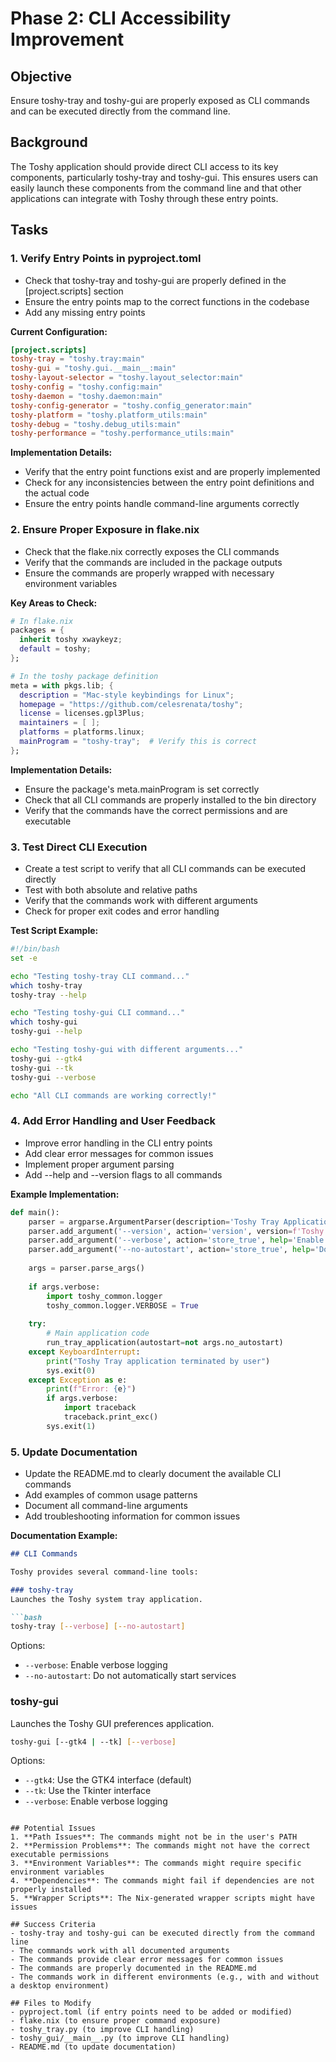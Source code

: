 # Phase 2: CLI Accessibility Improvement

## Objective
Ensure toshy-tray and toshy-gui are properly exposed as CLI commands and can be executed directly from the command line.

## Background
The Toshy application should provide direct CLI access to its key components, particularly toshy-tray and toshy-gui. This ensures users can easily launch these components from the command line and that other applications can integrate with Toshy through these entry points.

## Tasks

### 1. Verify Entry Points in pyproject.toml
- Check that toshy-tray and toshy-gui are properly defined in the [project.scripts] section
- Ensure the entry points map to the correct functions in the codebase
- Add any missing entry points

**Current Configuration:**
```toml
[project.scripts]
toshy-tray = "toshy.tray:main"
toshy-gui = "toshy.gui.__main__:main"
toshy-layout-selector = "toshy.layout_selector:main"
toshy-config = "toshy.config:main"
toshy-daemon = "toshy.daemon:main"
toshy-config-generator = "toshy.config_generator:main"
toshy-platform = "toshy.platform_utils:main"
toshy-debug = "toshy.debug_utils:main"
toshy-performance = "toshy.performance_utils:main"
```

**Implementation Details:**
- Verify that the entry point functions exist and are properly implemented
- Check for any inconsistencies between the entry point definitions and the actual code
- Ensure the entry points handle command-line arguments correctly

### 2. Ensure Proper Exposure in flake.nix
- Check that the flake.nix correctly exposes the CLI commands
- Verify that the commands are included in the package outputs
- Ensure the commands are properly wrapped with necessary environment variables

**Key Areas to Check:**
```nix
# In flake.nix
packages = {
  inherit toshy xwaykeyz;
  default = toshy;
};

# In the toshy package definition
meta = with pkgs.lib; {
  description = "Mac-style keybindings for Linux";
  homepage = "https://github.com/celesrenata/toshy";
  license = licenses.gpl3Plus;
  maintainers = [ ];
  platforms = platforms.linux;
  mainProgram = "toshy-tray";  # Verify this is correct
};
```

**Implementation Details:**
- Ensure the package's meta.mainProgram is set correctly
- Check that all CLI commands are properly installed to the bin directory
- Verify that the commands have the correct permissions and are executable

### 3. Test Direct CLI Execution
- Create a test script to verify that all CLI commands can be executed directly
- Test with both absolute and relative paths
- Verify that the commands work with different arguments
- Check for proper exit codes and error handling

**Test Script Example:**
```bash
#!/bin/bash
set -e

echo "Testing toshy-tray CLI command..."
which toshy-tray
toshy-tray --help

echo "Testing toshy-gui CLI command..."
which toshy-gui
toshy-gui --help

echo "Testing toshy-gui with different arguments..."
toshy-gui --gtk4
toshy-gui --tk
toshy-gui --verbose

echo "All CLI commands are working correctly!"
```

### 4. Add Error Handling and User Feedback
- Improve error handling in the CLI entry points
- Add clear error messages for common issues
- Implement proper argument parsing
- Add --help and --version flags to all commands

**Example Implementation:**
```python
def main():
    parser = argparse.ArgumentParser(description='Toshy Tray Application')
    parser.add_argument('--version', action='version', version=f'Toshy Tray {__version__}')
    parser.add_argument('--verbose', action='store_true', help='Enable verbose logging')
    parser.add_argument('--no-autostart', action='store_true', help='Do not automatically start services')
    
    args = parser.parse_args()
    
    if args.verbose:
        import toshy_common.logger
        toshy_common.logger.VERBOSE = True
    
    try:
        # Main application code
        run_tray_application(autostart=not args.no_autostart)
    except KeyboardInterrupt:
        print("Toshy Tray application terminated by user")
        sys.exit(0)
    except Exception as e:
        print(f"Error: {e}")
        if args.verbose:
            import traceback
            traceback.print_exc()
        sys.exit(1)
```

### 5. Update Documentation
- Update the README.md to clearly document the available CLI commands
- Add examples of common usage patterns
- Document all command-line arguments
- Add troubleshooting information for common issues

**Documentation Example:**
```markdown
## CLI Commands

Toshy provides several command-line tools:

### toshy-tray
Launches the Toshy system tray application.

```bash
toshy-tray [--verbose] [--no-autostart]
```

Options:
- `--verbose`: Enable verbose logging
- `--no-autostart`: Do not automatically start services

### toshy-gui
Launches the Toshy GUI preferences application.

```bash
toshy-gui [--gtk4 | --tk] [--verbose]
```

Options:
- `--gtk4`: Use the GTK4 interface (default)
- `--tk`: Use the Tkinter interface
- `--verbose`: Enable verbose logging
```

## Potential Issues
1. **Path Issues**: The commands might not be in the user's PATH
2. **Permission Problems**: The commands might not have the correct executable permissions
3. **Environment Variables**: The commands might require specific environment variables
4. **Dependencies**: The commands might fail if dependencies are not properly installed
5. **Wrapper Scripts**: The Nix-generated wrapper scripts might have issues

## Success Criteria
- toshy-tray and toshy-gui can be executed directly from the command line
- The commands work with all documented arguments
- The commands provide clear error messages for common issues
- The commands are properly documented in the README.md
- The commands work in different environments (e.g., with and without a desktop environment)

## Files to Modify
- pyproject.toml (if entry points need to be added or modified)
- flake.nix (to ensure proper command exposure)
- toshy_tray.py (to improve CLI handling)
- toshy_gui/__main__.py (to improve CLI handling)
- README.md (to update documentation)
